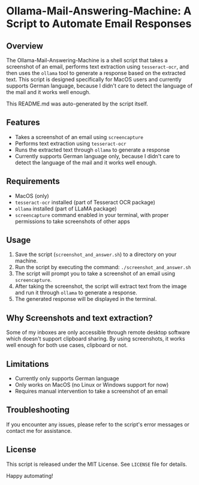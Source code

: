 Ollama-Mail-Answering-Machine: A Script to Automate Email Responses
===============================================================

**Overview**
------------

The Ollama-Mail-Answering-Machine is a shell script that takes a screenshot of an email, performs text extraction using `tesseract-ocr`, and then uses the `ollama` tool to generate a response based on the extracted text. This script is designed specifically for MacOS users and currently supports German language, because I didn't care to detect the language of the mail and it works well enough.

This README.md was auto-generated by the script itself.

**Features**
------------

* Takes a screenshot of an email using `screencapture`
* Performs text extraction using `tesseract-ocr`
* Runs the extracted text through `ollama` to generate a response
* Currently supports German language only, because I didn't care to detect the language of the mail and it works well enough.

**Requirements**
----------------

* MacOS (only)
* `tesseract-ocr` installed (part of Tesseract OCR package)
* `ollama` installed (part of LLaMA package)
* `screencapture` command enabled in your terminal, with proper permissions to take screenshots of other apps

**Usage**
---------

1. Save the script (`screenshot_and_answer.sh`) to a directory on your machine.
2. Run the script by executing the command: `./screenshot_and_answer.sh`
3. The script will prompt you to take a screenshot of an email using `screencapture`.
4. After taking the screenshot, the script will extract text from the image and run it through `ollama` to generate a response.
5. The generated response will be displayed in the terminal.

Why Screenshots and text extraction?
------------------------------------

Some of my inboxes are only accessible through remote desktop software which doesn't support clipboard sharing.
By using screenshots, it works well enough for both use cases, clipboard or not.

**Limitations**
----------------

* Currently only supports German language
* Only works on MacOS (no Linux or Windows support for now)
* Requires manual intervention to take a screenshot of an email

**Troubleshooting**
--------------------

If you encounter any issues, please refer to the script's error messages or contact me for assistance.

**License**
---------

This script is released under the MIT License. See `LICENSE` file for details.

Happy automating!
